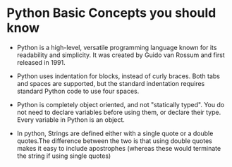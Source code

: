 # Python Basic Concepts you should know 

- Python is a high-level, versatile programming language known for its readability and simplicity. It was created by Guido van Rossum and first released in 1991.

- Python uses indentation for blocks, instead of curly braces. Both tabs and spaces are supported, but the standard indentation requires standard Python code to use four spaces.

- Python is completely object oriented, and not "statically typed". You do not need to declare variables before using them, or declare their type. Every variable in Python is an object.

- In python, Strings are defined either with a single quote or a double quotes.The difference between the two is that using double quotes makes it easy to include apostrophes (whereas these would terminate the string if using single quotes)



